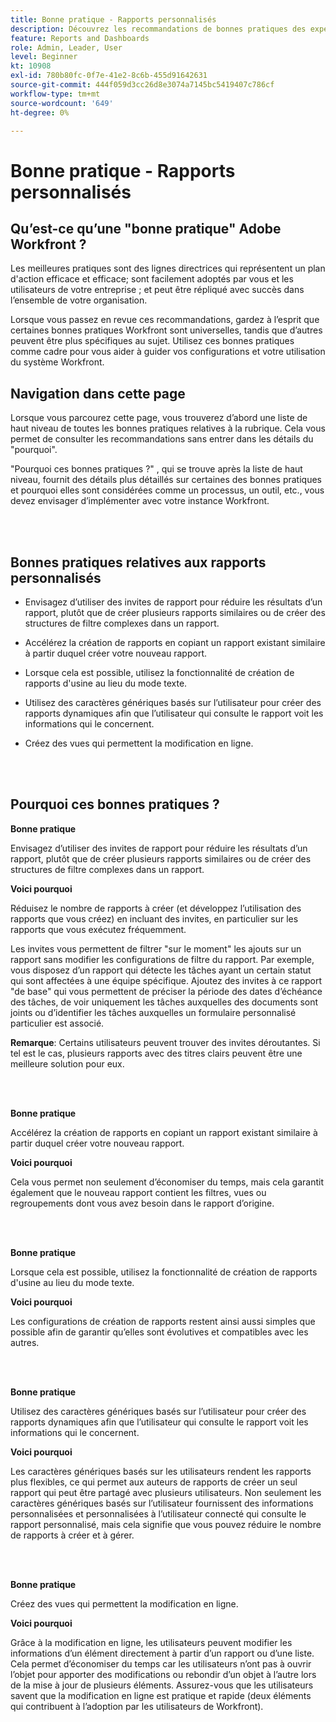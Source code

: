 ```yaml
---
title: Bonne pratique - Rapports personnalisés
description: Découvrez les recommandations de bonnes pratiques des experts d’Adobe Workfront concernant la configuration, la gestion et l’utilisation des rapports personnalisés Workfront.
feature: Reports and Dashboards
role: Admin, Leader, User
level: Beginner
kt: 10908
exl-id: 780b80fc-0f7e-41e2-8c6b-455d91642631
source-git-commit: 444f059d3cc26d8e3074a7145bc5419407c786cf
workflow-type: tm+mt
source-wordcount: '649'
ht-degree: 0%

---
```


# Bonne pratique - Rapports personnalisés

## Qu’est-ce qu’une &quot;bonne pratique&quot; Adobe Workfront ?

Les meilleures pratiques sont des lignes directrices qui représentent un plan d&#39;action efficace et efficace; sont facilement adoptés par vous et les utilisateurs de votre entreprise ; et peut être répliqué avec succès dans l’ensemble de votre organisation.

Lorsque vous passez en revue ces recommandations, gardez à l’esprit que certaines bonnes pratiques Workfront sont universelles, tandis que d’autres peuvent être plus spécifiques au sujet. Utilisez ces bonnes pratiques comme cadre pour vous aider à guider vos configurations et votre utilisation du système Workfront.

## Navigation dans cette page

Lorsque vous parcourez cette page, vous trouverez d’abord une liste de haut niveau de toutes les bonnes pratiques relatives à la rubrique. Cela vous permet de consulter les recommandations sans entrer dans les détails du &quot;pourquoi&quot;.

&quot;Pourquoi ces bonnes pratiques ?&quot; , qui se trouve après la liste de haut niveau, fournit des détails plus détaillés sur certaines des bonnes pratiques et pourquoi elles sont considérées comme un processus, un outil, etc., vous devez envisager d’implémenter avec votre instance Workfront.

</br>
</br>

## Bonnes pratiques relatives aux rapports personnalisés

* Envisagez d’utiliser des invites de rapport pour réduire les résultats d’un rapport, plutôt que de créer plusieurs rapports similaires ou de créer des structures de filtre complexes dans un rapport.

* Accélérez la création de rapports en copiant un rapport existant similaire à partir duquel créer votre nouveau rapport.

* Lorsque cela est possible, utilisez la fonctionnalité de création de rapports d&#39;usine au lieu du mode texte.

* Utilisez des caractères génériques basés sur l’utilisateur pour créer des rapports dynamiques afin que l’utilisateur qui consulte le rapport voit les informations qui le concernent.

* Créez des vues qui permettent la modification en ligne.

</br>
</br>


## Pourquoi ces bonnes pratiques ?

**Bonne pratique**

Envisagez d’utiliser des invites de rapport pour réduire les résultats d’un rapport, plutôt que de créer plusieurs rapports similaires ou de créer des structures de filtre complexes dans un rapport.


**Voici pourquoi**

Réduisez le nombre de rapports à créer (et développez l’utilisation des rapports que vous créez) en incluant des invites, en particulier sur les rapports que vous exécutez fréquemment.

Les invites vous permettent de filtrer &quot;sur le moment&quot; les ajouts sur un rapport sans modifier les configurations de filtre du rapport. Par exemple, vous disposez d’un rapport qui détecte les tâches ayant un certain statut qui sont affectées à une équipe spécifique. Ajoutez des invites à ce rapport &quot;de base&quot; qui vous permettent de préciser la période des dates d’échéance des tâches, de voir uniquement les tâches auxquelles des documents sont joints ou d’identifier les tâches auxquelles un formulaire personnalisé particulier est associé.


**Remarque**: Certains utilisateurs peuvent trouver des invites déroutantes. Si tel est le cas, plusieurs rapports avec des titres clairs peuvent être une meilleure solution pour eux.


</br>
</br>

**Bonne pratique**

Accélérez la création de rapports en copiant un rapport existant similaire à partir duquel créer votre nouveau rapport.

**Voici pourquoi**

Cela vous permet non seulement d’économiser du temps, mais cela garantit également que le nouveau rapport contient les filtres, vues ou regroupements dont vous avez besoin dans le rapport d’origine.

</br>
</br>

**Bonne pratique**

Lorsque cela est possible, utilisez la fonctionnalité de création de rapports d&#39;usine au lieu du mode texte.

**Voici pourquoi**

Les configurations de création de rapports restent ainsi aussi simples que possible afin de garantir qu’elles sont évolutives et compatibles avec les autres.

</br>
</br>

**Bonne pratique**

Utilisez des caractères génériques basés sur l’utilisateur pour créer des rapports dynamiques afin que l’utilisateur qui consulte le rapport voit les informations qui le concernent.

**Voici pourquoi**

Les caractères génériques basés sur les utilisateurs rendent les rapports plus flexibles, ce qui permet aux auteurs de rapports de créer un seul rapport qui peut être partagé avec plusieurs utilisateurs. Non seulement les caractères génériques basés sur l’utilisateur fournissent des informations personnalisées et personnalisées à l’utilisateur connecté qui consulte le rapport personnalisé, mais cela signifie que vous pouvez réduire le nombre de rapports à créer et à gérer.

</br>
</br>

**Bonne pratique**

Créez des vues qui permettent la modification en ligne.

**Voici pourquoi**

Grâce à la modification en ligne, les utilisateurs peuvent modifier les informations d’un élément directement à partir d’un rapport ou d’une liste. Cela permet d’économiser du temps car les utilisateurs n’ont pas à ouvrir l’objet pour apporter des modifications ou rebondir d’un objet à l’autre lors de la mise à jour de plusieurs éléments. Assurez-vous que les utilisateurs savent que la modification en ligne est pratique et rapide (deux éléments qui contribuent à l’adoption par les utilisateurs de Workfront).
